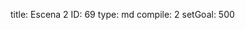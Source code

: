 title:          Escena 2
ID:             69
type:           md
compile:        2
setGoal:        500


